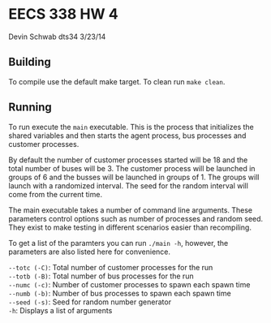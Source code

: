 # EECS 338 HW 4

Devin Schwab
dts34
3/23/14

## Building

To compile use the default make target. To clean run `make clean`.

## Running

To run execute the `main` executable. This is the process that initializes
the shared variables and then starts the agent process, bus processes and customer processes.

By default the number of customer processes started will be 18 and the total number of buses
will be 3. The customer process will be launched in groups of 6 and the busses will be launched
in groups of 1. The groups will launch with a randomized interval. The seed for the random interval
will come from the current time.

The main executable takes a number of command line arguments. These parameters control options
such as number of processes and random seed. They exist to make testing in different scenarios
easier than recompiling.

To get a list of the paramters you can run `./main -h`, however, the parameters are also listed here for
convenience.

`--totc (-C)`: Total number of customer processes for the run  
`--totb (-B)`: Total number of bus processes for the run  
`--numc (-c)`: Number of customer processes to spawn each spawn time  
`--numb (-b)`: Number of bus processes to spawn each spawn time  
`--seed (-s)`: Seed for random number generator  
`-h`: Displays a list of arguments  

